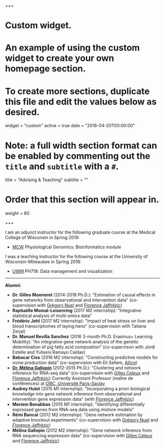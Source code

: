 +++
# Custom widget.
# An example of using the custom widget to create your own homepage section.
# To create more sections, duplicate this file and edit the values below as desired.
widget = "custom"
active = true
date = "2016-04-20T00:00:00"

# Note: a full width section format can be enabled by commenting out the `title` and `subtitle` with a `#`.
title = "Advising & Teaching"
subtitle = ""

# Order that this section will appear in.
weight = 60

+++

I am an adjunct instructor for the following graduate course at the Medical College of Wisconsin in Spring 2019:

- [MCW](https://www.mcw.edu/departments/physiology/education) Physiological Genomics: Bioinformatics module

I was a teaching instructor for the following course at the University of Wisconsin-Milwaukee in Spring 2018:

- [UWM](https://uwm.edu/) PH718: Data management and visualization

---

**Alumni**:

- **Dr. Gilles Monneret** (2014-2018 Ph.D.): "Estimation of causal effects in gene networks from observational and intervention data" (co-supervision with [Gr&eacute;gory Nuel](http://nuel.perso.math.cnrs.fr/) and [Florence Jaffr&eacute;zic](http://www6.jouy.inra.fr/gabi_eng/Who-are-we/Directory-of-GABI-members/JAFFREZIC-florence))
- **Rapha&euml;lle Momal-Leisenring** (2017 M2 internship): "Integrative statistical analysis of multi-omics data"
- **Fr&eacute;d&eacute;ric Jehl** (2017 M2 internship): "Impact of heat stress on liver and blood transcriptomes of laying hens" (co-supervision with Tatiana Zerjal)
- **Dr. Manuel Revilla Sanchez** (2016 3-month Ph.D. Erasmus+ Learning Mobility): "An integrative gene network analysis of the genetic determination of pig fatty acid composition" (co-supervison with Jordi Estelle and Yuliaxis Ramayo Caldas)
- **Babacar Ciss** (2016 M2 internship): "Constructing predictive models for ovine production data" (co-supervision with Eli Sellem, [Allice](http://www.allice.fr/))
- [**Dr. M&eacute;lina Gallopin**](http://www.math.u-psud.fr/~gallopin/) (2012-2015 Ph.D.): "Clustering and network inference for RNA-seq data" (co-supervision with [Gilles Celeux](http://www.math.u-psud.fr/select/people/celeux/Welcome.html) and [Florence Jaffr&eacute;zic](http://www6.jouy.inra.fr/gabi_eng/Who-are-we/Directory-of-GABI-members/JAFFREZIC-florence))
Currently Assistant Professor (ma&icirc;tre de conf&eacute;rences) at [I2BC, Universit&eacute; Paris-Saclay](http://www.i2bc.paris-saclay.fr/)
- **Audrey Hulot** (2015 M1 internship): "Incorporating a priori biological knowledge into gene network inference from observational and intervention gene expression data" (with [Florence Jaffr&eacute;zic](http://www6.jouy.inra.fr/gabi_eng/Who-are-we/Directory-of-GABI-members/JAFFREZIC-florence))
- **Meriem Benabbas** (2015 M1 internship): "Identifying differentially expressed genes from RNA-seq data using mixture models"
- **R&eacute;mi Bancal** (2012 M2 internship): "Gene network estimation by adaptive knockout experiments" (co-supervision with [Gr&eacute;gory Nuel](http://nuel.perso.math.cnrs.fr/) and [Florence Jaffr&eacute;zic](http://www6.jouy.inra.fr/gabi_eng/Who-are-we/Directory-of-GABI-members/JAFFREZIC-florence))
- **M&eacute;lina Gallopin** (2012 M2 internship): "Gene network inference from RNA sequencing expression data" (co-supervision with [Gilles Celeux](http://www.math.u-psud.fr/select/people/celeux/Welcome.html) and [Florence Jaffr&eacute;zic](http://www6.jouy.inra.fr/gabi_eng/Who-are-we/Directory-of-GABI-members/JAFFREZIC-florence))
